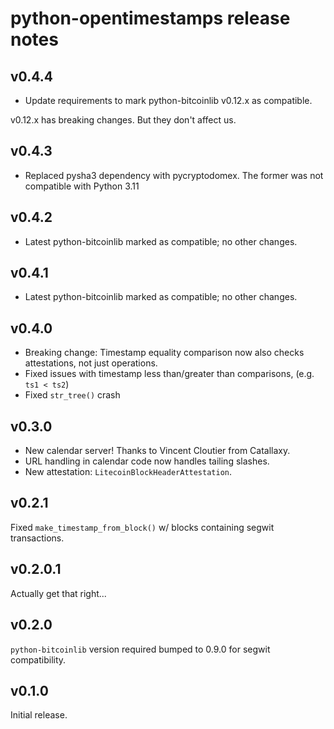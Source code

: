 # python-opentimestamps release notes

## v0.4.4

* Update requirements to mark python-bitcoinlib v0.12.x as compatible.

v0.12.x has breaking changes. But they don't affect us.

## v0.4.3

* Replaced pysha3 dependency with pycryptodomex. The former was not compatible
  with Python 3.11

## v0.4.2

* Latest python-bitcoinlib marked as compatible; no other changes.

## v0.4.1

* Latest python-bitcoinlib marked as compatible; no other changes.


## v0.4.0

* Breaking change: Timestamp equality comparison now also checks attestations,
  not just operations.
* Fixed issues with timestamp less than/greater than comparisons, (e.g. `ts1 < ts2`)
* Fixed `str_tree()` crash


## v0.3.0

* New calendar server! Thanks to Vincent Cloutier from Catallaxy.
* URL handling in calendar code now handles tailing slashes.
* New attestation: `LitecoinBlockHeaderAttestation`.


## v0.2.1

Fixed `make_timestamp_from_block()` w/ blocks containing segwit transactions.


## v0.2.0.1

Actually get that right...


## v0.2.0

`python-bitcoinlib` version required bumped to 0.9.0 for segwit compatibility.


## v0.1.0

Initial release.

